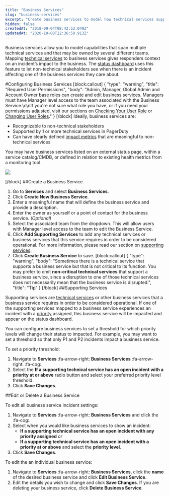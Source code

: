 ```yaml
---
title: "Business Services"
slug: "business-services"
excerpt: "Create business services to model how technical services support your business infrastructure and to communicate incident status to non-technical stakeholders"
hidden: false
createdAt: "2018-09-04T08:42:52.049Z"
updatedAt: "2020-10-08T22:36:50.913Z"
---
```

Business services allow you to model capabilities that span multiple technical services and that may be owned by several different teams. Mapping [technical services](https://support.pagerduty.com/docs/services-and-integrations#section-configuring-services-and-integrations) to business services gives responders context on an incident’s impact to the business. The [status dashboard](https://support.pagerduty.com/docs/status-dashboard) uses this feature to let non-technical stakeholders see when there is an incident affecting one of the business services they care about.

#Configuring Business Services
[block:callout]
{
  "type": "warning",
  "title": "Required User Permissions",
  "body": "Admin, Manager, Global Admin and Account Owner base roles can create and edit business services. Managers must have Manager level access to the team associated with the Business Service.\n\nIf you're not sure what role you have, or if you need your permissions adjusted, visit our sections on [Checking Your User Role](https://support.pagerduty.com/v1/docs/user-roles#section-checking-your-user-role) or [Changing User Roles](https://support.pagerduty.com/docs/user-roles#section-changing-user-roles)."
}
[/block]
Ideally, business services are:

* Recognizable to non-technical stakeholders
* Supported by 1 or more technical services in PagerDuty
* Can have clearly defined [impact metrics](https://support.pagerduty.com/docs/impact-metrics) that are meaningful to non-technical services

You may have business services listed on an external status page, within a service catalog/CMDB, or defined in relation to existing health metrics from a monitoring tool.

![](https://files.readme.io/27141b3-business-services-overview.png)

[/block]
##Create a Business Service

1. Go to **Services** and select **Business Services**.
2. Click **Create New Business Service**. 
3. Enter a meaningful name that will define the business service and provide a description.
4. Enter the owner as yourself or a point of contact for the business service. *(Optional)*
5. Select the associated team from the dropdown. This will allow users with Manager level access to the team to edit the Business Service.
6. Click **Add Supporting Services** to add any technical services or business services that this service requires in order to be considered operational. For more information, please read our section on [supporting services](https://support.pagerduty.com/docs/business-services#section-supporting-services).
7. Click **Create Business Service** to save. 
[block:callout]
{
  "type": "warning",
  "body": "Sometimes there is a technical service that supports a business service but that is not critical to its function. You may prefer to omit **non-critical technical services** that support a business service, since a disruption to one of those technical services does not necessarily mean that the business service is disrupted.",
  "title": "Tip"
}
[/block]
##Supporting Services

Supporting services are [technical services](https://support.pagerduty.com/docs/services-and-integrations) or other business services that a business service requires in order to be considered operational. If one of the supporting services mapped to a business service experiences an incident with a [priority](https://support.pagerduty.com/docs/incident-priority) assigned, this business service will be impacted and appear on the status dashboard.

You can configure business services to set a threshold for which priority levels will change their status to impacted. For example, you may want to set a threshold so that only P1 and P2 incidents impact a business service.

To set a priority threshold:

1. Navigate to **Services** :fa-arrow-right: **Business Services** :fa-arrow-right: :fa-cog:.
2. Select the **If a supporting technical service has an open incident with a priority at or above** radio button and select your preferred priority level threshold.
3. Click **Save Changes**.

##Edit or Delete a Business Service

To edit all business service incident settings:

1. Navigate to **Services** :fa-arrow-right: **Business Services** and click the :fa-cog:.
2. Select when you would like business services to show an incident: 
   * **If a supporting technical service has an open incident with any priority assigned**
*or*
   * **If a supporting technical service has an open incident with a priority at or above** and select the **priority level**. 
3. Click **Save Changes**. 

To edit the an individual business service: 

1. Navigate to **Services** :fa-arrow-right: **Business Services**, click the **name** of the desired business service and click **Edit Business Service**.
2.  Edit the details you wish to change and click **Save Changes**. If you are deleting your business service, click **Delete Business Service**.